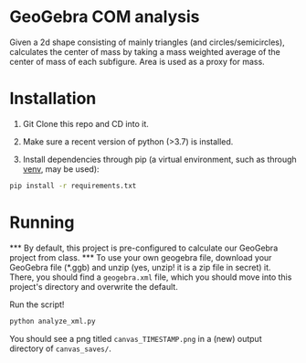 # GeoGebra COM analysis

Given a 2d shape consisting of mainly triangles (and circles/semicircles), calculates the center of mass by taking a mass weighted average of the center of mass of each subfigure. Area is used as a proxy for mass.

# Installation

1. Git Clone this repo and CD into it. 

2. Make sure a recent version of python (>3.7) is installed.

3. Install dependencies through pip (a virtual environment, such as through [venv](https://docs.python.org/3/library/venv.html), may be used):

```bash
pip install -r requirements.txt
```

# Running

*** By default, this project is pre-configured to calculate our GeoGebra project from class.
*** To use your own geogebra file, download your GeoGebra file (*.ggb) and unzip (yes, unzip! it is a zip file in secret) it. There, you should find a ``geogebra.xml`` file, which you should move into this project's directory and overwrite the default.

Run the script!

```bash
python analyze_xml.py
```

You should see a png titled ``canvas_TIMESTAMP.png`` in a (new) output directory of ``canvas_saves/``.